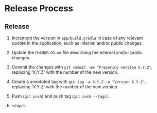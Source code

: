 Release Process
===============

Release
-------

1. Increment the version in `app/build.gradle` in case of any relevant update in the application,
    such as internal and/or public changes.

2. Update the `CHANGELOG.md` file describing the internal and/or public changes.

3. Commit the changes with `git commit -am "Preparing version X.Y.Z"`, replacing 'X.Y.Z' with the
    number of the new version.

4. Create a annotated tag with `git tag -a X.Y.Z -m "Version X.Y.Z"`, replacing 'X.Y.Z' with the
    number of the new version.

5. Push (`git push`) and push tag (`git push --tags`).

6. :shipit: